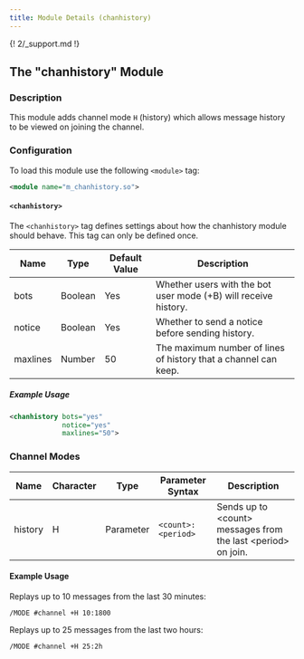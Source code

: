 ```yaml
---
title: Module Details (chanhistory)
---
```


{! 2/_support.md !}

## The "chanhistory" Module

### Description

This module adds channel mode `H` (history) which allows message history to be viewed on joining the channel.

### Configuration

To load this module use the following `<module>` tag:

```xml
<module name="m_chanhistory.so">
```

#### `<chanhistory>`

The `<chanhistory>` tag defines settings about how the chanhistory module should behave. This tag can only be defined once.

Name     | Type    | Default Value | Description
-------- | ------- | ------------- | -----------
bots     | Boolean | Yes           | Whether users with the bot user mode (+B) will receive history.
notice   | Boolean | Yes           | Whether to send a notice before sending history.
maxlines | Number  | 50            | The maximum number of lines of history that a channel can keep.

##### Example Usage

```xml
<chanhistory bots="yes"
             notice="yes"
             maxlines="50">
```

### Channel Modes

Name    | Character | Type      | Parameter Syntax   | Description
------- | --------- | --------- | ------------------ | -----------
history | H         | Parameter | `<count>:<period>` | Sends up to &lt;count&gt; messages from the last &lt;period&gt; on join.

#### Example Usage

Replays up to 10 messages from the last 30 minutes:

```plaintext
/MODE #channel +H 10:1800
```

Replays up to 25 messages from the last two hours:

```plaintext
/MODE #channel +H 25:2h
```
